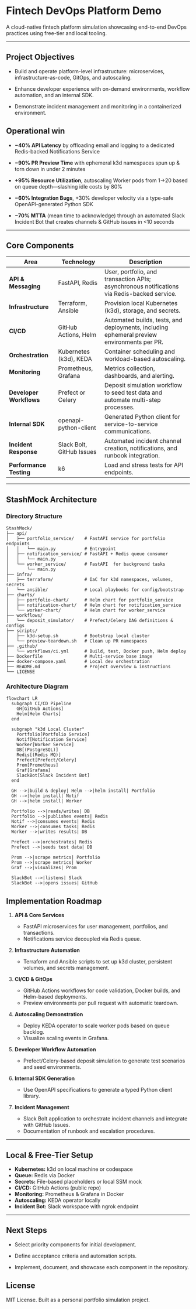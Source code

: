 
# Fintech DevOps Platform Demo

A cloud-native fintech platform simulation showcasing end-to-end DevOps practices using free-tier and local tooling.

---

## Project Objectives

- Build and operate platform-level infrastructure: microservices, infrastructure-as-code, GitOps, and autoscaling.

- Enhance developer experience with on-demand environments, workflow automation, and an internal SDK.

- Demonstrate incident management and monitoring in a containerized environment.

## Operational win

- **−40% API Latency** by offloading email and logging to a dedicated Redis-backed Notifications Service  

- **−90% PR Preview Time** with ephemeral k3d namespaces spun up & torn down in under 2 minutes  

- **+95% Resource Utilization**, autoscaling Worker pods from 1→20 based on queue depth—slashing idle costs by 80%  

- **−60% Integration Bugs**, +30% developer velocity via a type-safe OpenAPI-generated Python SDK  

- **−70% MTTA** (mean time to acknowledge) through an automated Slack Incident Bot that creates channels & GitHub issues in <10 seconds  


---


##  Core Components

| Area                 | Technology                         | Description                                                    |
|----------------------|------------------------------------|----------------------------------------------------------------|
| **API & Messaging**  | FastAPI, Redis                     | User, portfolio, and transaction APIs; asynchronous notifications via Redis-backed service. |
| **Infrastructure**   | Terraform, Ansible                 | Provision local Kubernetes (k3d), storage, and secrets.        |
| **CI/CD**            | GitHub Actions, Helm               | Automated builds, tests, and deployments, including ephemeral preview environments per PR. |
| **Orchestration**    | Kubernetes (k3d), KEDA             | Container scheduling and workload-based autoscaling.           |
| **Monitoring**       | Prometheus, Grafana                | Metrics collection, dashboards, and alerting.                 |
| **Developer Workflows** | Prefect or Celery              | Deposit simulation workflow to seed test data and automate multi-step processes. |
| **Internal SDK**     | openapi-python-client              | Generated Python client for service-to-service communications. |
| **Incident Response**| Slack Bolt, GitHub Issues          | Automated incident channel creation, notifications, and runbook integration. |
| **Performance Testing** | k6                             | Load and stress tests for API endpoints.                      |

---

## StashMock Architecture

### Directory Structure
```text
StashMock/
├── api/                      
│   ├── portfolio_service/    # FastAPI service for portfolio endpoints  
│   │   └── main.py           # Entrypoint  
│   ├── notification_service/ # FastAPI + Redis queue consumer  
│   │   └── main.py  
│   └── worker_service/       # FastAPI  for background tasks  
│       └── main.py  
├── infra/                    
│   ├── terraform/            # IaC for k3d namespaces, volumes, secrets  
│   └── ansible/              # Local playbooks for config/bootstrap  
├── charts/                   
│   ├── portfolio-chart/      # Helm chart for portfolio_service  
│   ├── notification-chart/   # Helm chart for notification_service  
│   └── worker-chart/         # Helm chart for worker_service  
├── workflows/                
│   └── deposit_simulator/    # Prefect/Celery DAG definitions & configs  
├── scripts/                  
│   ├── k3d-setup.sh          # Bootstrap local cluster  
│   └── preview-teardown.sh   # Clean up PR namespaces  
├── .github/                  
│   └── workflows/ci.yml      # Build, test, Docker push, Helm deploy  
├── Dockerfile                # Multi-service base image  
├── docker-compose.yaml       # Local dev orchestration  
├── README.md                 # Project overview & instructions  
└── LICENSE  
``` 

### Architecture Diagram

```
flowchart LR
  subgraph CI/CD Pipeline
    GH[GitHub Actions]
    Helm[Helm Charts]
  end

  subgraph "k3d Local Cluster"
    Portfolio[Portfolio Service]
    Notif[Notification Service]
    Worker[Worker Service]
    DB[(PostgreSQL)]
    Redis[(Redis MQ)]
    Prefect[Prefect/Celery]
    Prom[Prometheus]
    Graf[Grafana]
    SlackBot[Slack Incident Bot]
  end

  GH -->|build & deploy| Helm -->|helm install| Portfolio
  GH -->|helm install| Notif
  GH -->|helm install| Worker

  Portfolio -->|reads/writes| DB
  Portfolio -->|publishes events| Redis
  Notif -->|consumes events| Redis
  Worker -->|consumes tasks| Redis
  Worker -->|writes results| DB

  Prefect -->|orchestrates| Redis
  Prefect -->|seeds test data| DB

  Prom -->|scrape metrics| Portfolio
  Prom -->|scrape metrics| Worker
  Graf -->|visualizes| Prom

  SlackBot -->|listens| Slack
  SlackBot -->|opens issues| GitHub
```

##  Implementation Roadmap

1. **API & Core Services**  
   - FastAPI microservices for user management, portfolios, and transactions.  
   - Notifications service decoupled via Redis queue.

2. **Infrastructure Automation**  
   - Terraform and Ansible scripts to set up k3d cluster, persistent volumes, and secrets management.

3. **CI/CD & GitOps**  
   - GitHub Actions workflows for code validation, Docker builds, and Helm-based deployments.  
   - Preview environments per pull request with automatic teardown.

4. **Autoscaling Demonstration**  
   - Deploy KEDA operator to scale worker pods based on queue backlog.  
   - Visualize scaling events in Grafana.

5. **Developer Workflow Automation**  
   - Prefect/Celery-based deposit simulation to generate test scenarios and seed environments.

6. **Internal SDK Generation**  
   - Use OpenAPI specifications to generate a typed Python client library.

7. **Incident Management**  
   - Slack Bolt application to orchestrate incident channels and integrate with GitHub Issues.  
   - Documentation of runbook and escalation procedures.

---

## Local & Free-Tier Setup

- **Kubernetes:** k3d on local machine or codespace  
- **Queue:** Redis via Docker  
- **Secrets:** File-based placeholders or local SSM mock  
- **CI/CD:** GitHub Actions (public repo)  
- **Monitoring:** Prometheus & Grafana in Docker  
- **Autoscaling:** KEDA operator locally  
- **Incident Bot:** Slack workspace with ngrok endpoint

---

## Next Steps

- Select priority components for initial development.  

- Define acceptance criteria and automation scripts.  

- Implement, document, and showcase each component in the repository.


## License
MIT License. Built as a personal portfolio simulation project.